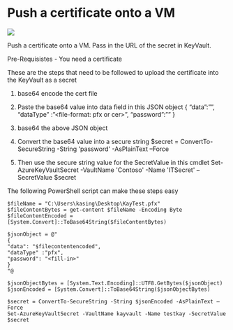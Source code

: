 ﻿# Push a certificate onto a VM

<a href="https://portal.azure.com/#create/Microsoft.Template/uri/https%3A%2F%2Fraw.githubusercontent.com%2FAzure%2Fazure-quickstart-templates%2Fmaster%2Fwindows-vm-push-certificate%2Fazuredeploy.json" target="_blank">
    <img src="http://azuredeploy.net/deploybutton.png"/>
</a>

Push a certificate onto a VM. Pass in the URL of the secret in KeyVault.

Pre-Requisistes - You need a certificate

These are the steps that need to be followed to upload the certificate into the KeyVault as a secret

1.	base64 encode the cert file
2.	Paste the base64 value into data field in this JSON object
          {
            “data”:”<Base64-encoded-file>”,
            “dataType” :”<file-format: pfx or cer>”,
            “password”:”<pfx-file-password>”
          }

3.	base64 the above JSON object
4.	Convert the base64 value into a secure string
$secret = ConvertTo-SecureString -String 'password' -AsPlainText –Force

5.	Then use the secure string value for the SecretValue in this cmdlet
          Set-AzureKeyVaultSecret -VaultName 'Contoso' -Name 'ITSecret' –SecretValue $secret

The following PowerShell script can make these steps easy

    $fileName = "C:\Users\kasing\Desktop\KayTest.pfx"
    $fileContentBytes = get-content $fileName -Encoding Byte
    $fileContentEncoded = [System.Convert]::ToBase64String($fileContentBytes)

    $jsonObject = @"
    {
    "data": "$filecontentencoded",
    "dataType" :"pfx",
    "password": "<fill-in>"
    }
    "@

    $jsonObjectBytes = [System.Text.Encoding]::UTF8.GetBytes($jsonObject)
    $jsonEncoded = [System.Convert]::ToBase64String($jsonObjectBytes)

    $secret = ConvertTo-SecureString -String $jsonEncoded -AsPlainText –Force
    Set-AzureKeyVaultSecret -VaultName kayvault -Name testkay -SecretValue $secret
